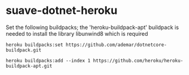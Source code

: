 # suave-dotnet-heroku


Set the following buildpacks; the 'heroku-buildpack-apt' buildpack is needed to install the library libunwind8 which is required

``
heroku buildpacks:set https://github.com/ademar/dotnetcore-buildpack.git
``

``
heroku buildpacks:add --index 1 https://github.com/heroku/heroku-buildpack-apt.git
``
